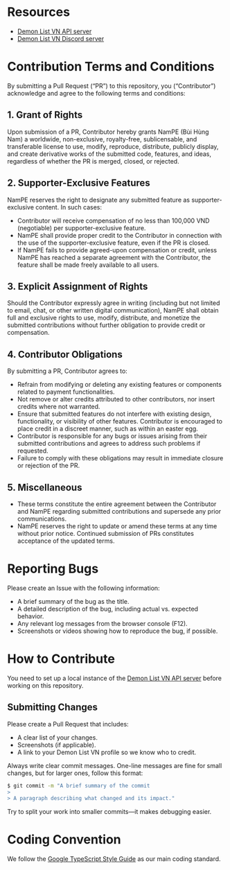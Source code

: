# Resources
- [Demon List VN API server](https://github.com/NamPE286/DemonListVN-v3-api)
- [Demon List VN Discord server](https://discord.gg/MnGVdtjq49)
# Contribution Terms and Conditions

By submitting a Pull Request (“PR”) to this repository, you (“Contributor”) acknowledge and agree to the following terms and conditions:

## 1. Grant of Rights  
Upon submission of a PR, Contributor hereby grants NamPE (Bùi Hùng Nam) a worldwide, non-exclusive, royalty-free, sublicensable, and transferable license to use, modify, reproduce, distribute, publicly display, and create derivative works of the submitted code, features, and ideas, regardless of whether the PR is merged, closed, or rejected.

## 2. Supporter-Exclusive Features  
NamPE reserves the right to designate any submitted feature as supporter-exclusive content. In such cases:  
- Contributor will receive compensation of no less than 100,000 VND (negotiable) per supporter-exclusive feature.  
- NamPE shall provide proper credit to the Contributor in connection with the use of the supporter-exclusive feature, even if the PR is closed.  
- If NamPE fails to provide agreed-upon compensation or credit, unless NamPE has reached a separate agreement with the Contributor, the feature shall be made freely available to all users.

## 3. Explicit Assignment of Rights  
Should the Contributor expressly agree in writing (including but not limited to email, chat, or other written digital communication), NamPE shall obtain full and exclusive rights to use, modify, distribute, and monetize the submitted contributions without further obligation to provide credit or compensation.

## 4. Contributor Obligations  
By submitting a PR, Contributor agrees to:  
- Refrain from modifying or deleting any existing features or components related to payment functionalities.  
- Not remove or alter credits attributed to other contributors, nor insert credits where not warranted.  
- Ensure that submitted features do not interfere with existing design, functionality, or visibility of other features. Contributor is encouraged to place credit in a discreet manner, such as within an easter egg.  
- Contributor is responsible for any bugs or issues arising from their submitted contributions and agrees to address such problems if requested.  
- Failure to comply with these obligations may result in immediate closure or rejection of the PR.

## 5. Miscellaneous  
- These terms constitute the entire agreement between the Contributor and NamPE regarding submitted contributions and supersede any prior communications.  
- NamPE reserves the right to update or amend these terms at any time without prior notice. Continued submission of PRs constitutes acceptance of the updated terms.

# Reporting Bugs

Please create an Issue with the following information:

- A brief summary of the bug as the title.
- A detailed description of the bug, including actual vs. expected behavior.
- Any relevant log messages from the browser console (F12).
- Screenshots or videos showing how to reproduce the bug, if possible.

# How to Contribute

You need to set up a local instance of the [Demon List VN API server](https://github.com/NamPE286/DemonListVN-v3-api) before working on this repository.

## Submitting Changes

Please create a Pull Request that includes:

- A clear list of your changes.
- Screenshots (if applicable).
- A link to your Demon List VN profile so we know who to credit.

Always write clear commit messages. One-line messages are fine for small changes, but for larger ones, follow this format:

```sh
$ git commit -m "A brief summary of the commit
>
> A paragraph describing what changed and its impact."
```

Try to split your work into smaller commits—it makes debugging easier.

# Coding Convention

We follow the [Google TypeScript Style Guide](https://google.github.io/styleguide/tsguide.html) as our main coding standard.
